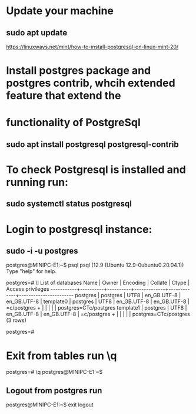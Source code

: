 # Update your machine

## sudo apt update

https://linuxways.net/mint/how-to-install-postgresql-on-linux-mint-20/

# Install postgres package and postgres contrib, whcih extended feature that extend the
# functionality of PostgreSql
## sudo apt install postgresql postgresql-contrib

# To check Postgresql is installed and running run:
## sudo systemctl status postgresql

# Login to postgresql instance:
## sudo -i -u postgres
postgres@MINIPC-E1:~$ psql
psql (12.9 (Ubuntu 12.9-0ubuntu0.20.04.1))
Type "help" for help.

postgres=# \l
                                  List of databases
   Name    |  Owner   | Encoding |   Collate   |    Ctype    |   Access privileges
-----------+----------+----------+-------------+-------------+-----------------------
 postgres  | postgres | UTF8     | en_GB.UTF-8 | en_GB.UTF-8 |
 template0 | postgres | UTF8     | en_GB.UTF-8 | en_GB.UTF-8 | =c/postgres          +
           |          |          |             |             | postgres=CTc/postgres
 template1 | postgres | UTF8     | en_GB.UTF-8 | en_GB.UTF-8 | =c/postgres          +
           |          |          |             |             | postgres=CTc/postgres
(3 rows)

postgres=#

# Exit from tables run \q
postgres=# \q
postgres@MINIPC-E1:~$

## Logout from postgres run

postgres@MINIPC-E1:~$ exit
logout



